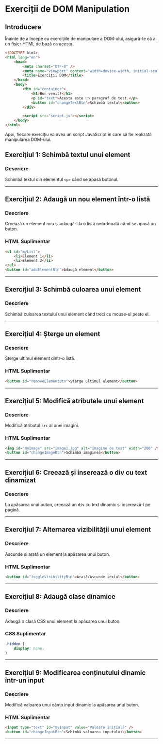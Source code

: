 # Exerciții de DOM Manipulation

## Introducere

Înainte de a începe cu exercițiile de manipulare a DOM-ului, asigură-te că ai un fișier HTML de bază ca acesta:

```html
<!DOCTYPE html>
<html lang="en">
	<head>
		<meta charset="UTF-8" />
		<meta name="viewport" content="width=device-width, initial-scale=1.0" />
		<title>Exerciții DOM</title>
	</head>
	<body>
		<div id="container">
			<h1>Bun venit!</h1>
			<p id="text">Acesta este un paragraf de test.</p>
			<button id="changeTextBtn">Schimbă textul</button>
		</div>

		<script src="script.js"></script>
	</body>
</html>
```

Apoi, fiecare exercițiu va avea un script JavaScript în care să fie realizată manipularea DOM-ului.

## Exercițiul 1: Schimbă textul unui element

### Descriere

Schimbă textul din elementul `<p>` când se apasă butonul.

---

## Exercițiul 2: Adaugă un nou element într-o listă

### Descriere

Creează un element nou și adaugă-l la o listă neordonată când se apasă un buton.

### HTML Suplimentar

```html
<ul id="myList">
	<li>Element 1</li>
	<li>Element 2</li>
</ul>
<button id="addElementBtn">Adaugă element</button>
```

---

## Exercițiul 3: Schimbă culoarea unui element

### Descriere

Schimbă culoarea textului unui element când treci cu mouse-ul peste el.

---

## Exercițiul 4: Șterge un element

### Descriere

Șterge ultimul element dintr-o listă.

### HTML Suplimentar

```html
<button id="removeElementBtn">Șterge ultimul element</button>
```

---

## Exercițiul 5: Modifică atributele unui element

### Descriere

Modifică atributul `src` al unei imagini.

### HTML Suplimentar

```html
<img id="myImage" src="image1.jpg" alt="Imagine de test" width="200" />
<button id="changeImageBtn">Schimbă imaginea</button>
```

---

## Exercițiul 6: Creează și inserează o div cu text dinamizat

### Descriere

La apăsarea unui buton, creează un `div` cu text dinamic și inserează-l pe pagină.

---

## Exercițiul 7: Alternarea vizibilității unui element

### Descriere

Ascunde și arată un element la apăsarea unui buton.

### HTML Suplimentar

```html
<button id="toggleVisibilityBtn">Arată/Ascunde textul</button>
```

---

## Exercițiul 8: Adaugă clase dinamice

### Descriere

Adaugă o clasă CSS unui element la apăsarea unui buton.

### CSS Suplimentar

```css
.hidden {
	display: none;
}
```

---

## Exercițiul 9: Modificarea conținutului dinamic într-un input

### Descriere

Modifică valoarea unui câmp input dinamic la apăsarea unui buton.

### HTML Suplimentar

```html
<input type="text" id="myInput" value="Valoare inițială" />
<button id="changeInputBtn">Schimbă valoarea inputului</button>
```

---
